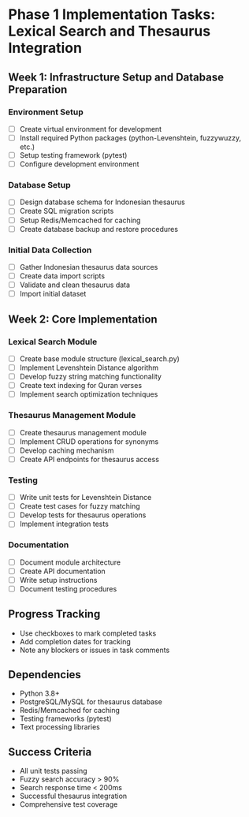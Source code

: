 # Phase 1 Implementation Tasks: Lexical Search and Thesaurus Integration

## Week 1: Infrastructure Setup and Database Preparation

### Environment Setup
- [ ] Create virtual environment for development
- [ ] Install required Python packages (python-Levenshtein, fuzzywuzzy, etc.)
- [ ] Setup testing framework (pytest)
- [ ] Configure development environment

### Database Setup
- [ ] Design database schema for Indonesian thesaurus
- [ ] Create SQL migration scripts
- [ ] Setup Redis/Memcached for caching
- [ ] Create database backup and restore procedures

### Initial Data Collection
- [ ] Gather Indonesian thesaurus data sources
- [ ] Create data import scripts
- [ ] Validate and clean thesaurus data
- [ ] Import initial dataset

## Week 2: Core Implementation

### Lexical Search Module
- [ ] Create base module structure (lexical_search.py)
- [ ] Implement Levenshtein Distance algorithm
- [ ] Develop fuzzy string matching functionality
- [ ] Create text indexing for Quran verses
- [ ] Implement search optimization techniques

### Thesaurus Management Module
- [ ] Create thesaurus management module
- [ ] Implement CRUD operations for synonyms
- [ ] Develop caching mechanism
- [ ] Create API endpoints for thesaurus access

### Testing
- [ ] Write unit tests for Levenshtein Distance
- [ ] Create test cases for fuzzy matching
- [ ] Develop tests for thesaurus operations
- [ ] Implement integration tests

### Documentation
- [ ] Document module architecture
- [ ] Create API documentation
- [ ] Write setup instructions
- [ ] Document testing procedures

## Progress Tracking
- Use checkboxes to mark completed tasks
- Add completion dates for tracking
- Note any blockers or issues in task comments

## Dependencies
- Python 3.8+
- PostgreSQL/MySQL for thesaurus database
- Redis/Memcached for caching
- Testing frameworks (pytest)
- Text processing libraries

## Success Criteria
- All unit tests passing
- Fuzzy search accuracy > 90%
- Search response time < 200ms
- Successful thesaurus integration
- Comprehensive test coverage